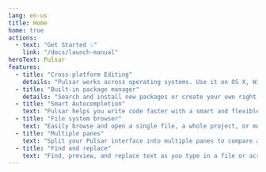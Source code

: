 ```yaml
---
lang: en-us
title: Home
home: true
actions:
  - text: "Get Started 💡"
    link: "/docs/launch-manual"
heroText: Pulsar
features:
  - title: "Cross-platform Editing"
    details: "Pulsar works across operating systems. Use it on OS X, Windows, or Linux."
  - title: "Built-in package manager"
    details: "Search and install new packages or create your own right from Pulsar."
  - title: "Smart Autocompletion"
    text: "Pulsar helps you write code faster with a smart and flexible autocomplete."
  - title: "File system browser"
    text: "Easily browse and open a single file, a whole project, or multiple projects in one window."
  - title: "Multiple panes"
    text: "Split your Pulsar interface into multiple panes to compare and edit code across files."
  - title: "Find and replace"
    text: "Find, preview, and replace text as you type in a file or across all your projects."
---
```

